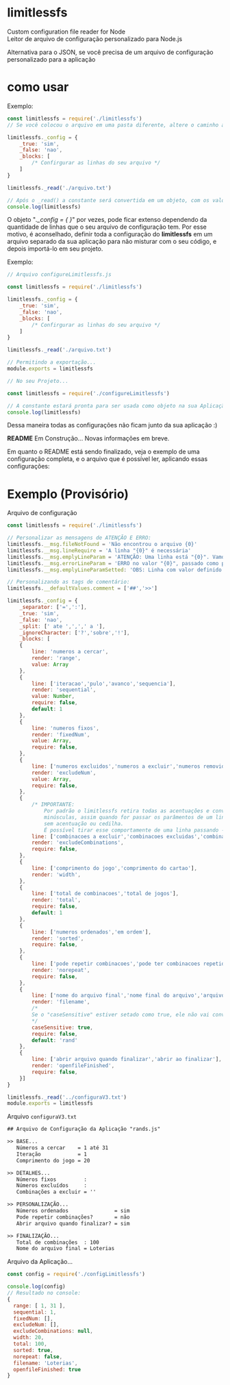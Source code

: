 # limitlessfs
Custom configuration file reader for Node<br>
Leitor de arquivo de configuração personalizado para Node.js
<p>Alternativa para o JSON, se você precisa de um arquivo de configuração personalizado para a aplicação</p>

# como usar
Exemplo:
```js
const limitlessfs = require('./limitlessfs')
// Se você colocou o arquivo em uma pasta diferente, altere o caminho acima

limitlessfs._config = {
	_true: 'sim',
	_false: 'nao',
	_blocks: [
        /* Confirgurar as linhas do seu arquivo */
    ]
}

limitlessfs._read('./arquivo.txt')

// Após o _read() a constante será convertida em um objeto, com os valores que você definiu no "_blocks"
console.log(limitlessfs)

```
O objeto "*._config = { }*" por vezes, pode ficar extenso dependendo da quantidade de linhas que o seu arquivo de configuração tem. Por esse motivo, é aconselhado, definir toda a configuração do **limitlessfs** em um arquivo separado da sua aplicação para não misturar com o seu código, e depois importá-lo em seu projeto.

Exemplo:
```js
// Arquivo configureLimitlessfs.js

const limitlessfs = require('./limitlessfs')

limitlessfs._config = {
	_true: 'sim',
	_false: 'nao',
	_blocks: [
        /* Confirgurar as linhas do seu arquivo */
    ]
}

limitlessfs._read('./arquivo.txt')

// Permitindo a exportação...
module.exports = limitlessfs
```
```js
// No seu Projeto...

const limitlessfs = require('./configureLimitlessfs')

// A constante estará pronta para ser usada como objeto na sua Aplicação
console.log(limitlessfs)
```
Dessa maneira todas as configurações não ficam junto da sua aplicação :)
<p><b>README</b> Em Construção... Novas informações em breve.</p>
<p>Em quanto o README está sendo finalizado, veja o exemplo de uma configuração completa, e o arquivo que é possível ler, aplicando essas configurações:</p>

# Exemplo (Provisório)
Arquivo de configuração
```js
const limitlessfs = require('./limitlessfs')

// Personalizar as mensagens de ATENÇÃO E ERRO:
limitlessfs.__msg.fileNotFound = 'Não encontrou o arquivo {0}'
limitlessfs.__msg.lineRequire = 'A linha "{0}" é necessária'
limitlessfs.__msg.emplyLineParam = 'ATENÇÃO: Uma linha está "{0}". Vamos converter o valor para "{1}"'
limitlessfs.__msg.errorLineParam = 'ERRO no valor "{0}", passado como parâmetro'
limitlessfs.__msg.emplyLineParamSetted: 'OBS: Linha com valor definido: "{0}". Convertido para valor default.'

// Personalizando as tags de comentário:
limitlessfs.__defaultValues.comment = ['##','>>']

limitlessfs._config = {
	_separator: ['=',':'],
	_true: 'sim',
	_false: 'nao',
	_split: [' ate ',',',' a '],
	_ignoreCharacter: ['?','sobre','!'],
	_blocks: [
	{
		line: 'numeros a cercar',
		render: 'range',
		value: Array
	},
	{
		line: ['iteracao','pulo','avanco','sequencia'],
		render: 'sequential',
		value: Number,
		require: false,
		default: 1
	},
	{
		line: 'numeros fixos',
		render: 'fixedNum',
		value: Array,
		require: false,
	},
	{
		line: ['numeros excluidos','numeros a excluir','numeros removidos','numeros a remover'],
		render: 'excludeNum',
		value: Array,
		require: false,
	},
	{
        /* IMPORTANTE:
            Por padrão o limitlessfs retira todas as acentuações e converte todo o documento para letras
            minúsculas, assim quando for passar os parâmentos de um linha, informar em minúsculo e
            sem acentuação ou cedilha.
            É possível tirar esse comportamente de uma linha passando - caseSensitive: true (Veja mais abaixo) */
		line: ['combinacoes a excluir','combinacoes excluidas','combinacoes para excluir'],
		render: 'excludeCombinations',
		require: false,
	},
	{
		line: ['comprimento do jogo','comprimento do cartao'],
		render: 'width',
	},
	{
		line: ['total de combinacoes','total de jogos'],
		render: 'total',
		require: false,
		default: 1
	},
	{
		line: ['numeros ordenados','em ordem'],
		render: 'sorted',
		require: false,
	},
	{
		line: ['pode repetir combinacoes','pode ter combinacoes repetidas'],
		render: 'norepeat',
		require: false,
	},
	{
		line: ['nome do arquivo final','nome final do arquivo','arquivo de saida'],
		render: 'filename',
        /*
        Se o "caseSensitive" estiver setado como true, ele não vai converter os valores da linha para minúsculo
        */
		caseSensitive: true,
		require: false,
		default: 'rand'
	},
	{
		line: ['abrir arquivo quando finalizar','abrir ao finalizar'],
		render: 'openfileFinished',
		require: false,
	}]
}

limitlessfs._read('../configuraV3.txt')
module.exports = limitlessfs
```
Arquivo `configuraV3.txt`
```txt
## Arquivo de Configuração da Aplicação "rands.js"

>> BASE...
   Números a cercar    = 1 até 31
   Iteração            = 1
   Comprimento do jogo = 20

>> DETALHES...
   Números fixos         : 
   Números excluídos     : 
   Combinações a excluir = ''

>> PERSONALIZAÇÃO...
   Números ordenados               = sim
   Pode repetir combinações?       = não
   Abrir arquivo quando finalizar? = sim

>> FINALIZAÇÃO...
   Total de combinações  : 100
   Nome do arquivo final = Loterias
```
Arquivo da Aplicação...
```js
const config = require('./configLimitlessfs')

console.log(config)
// Resultado no console:
{
  range: [ 1, 31 ],
  sequential: 1,
  fixedNum: [],
  excludeNum: [],
  excludeCombinations: null,
  width: 20,
  total: 100,
  sorted: true,
  norepeat: false,
  filename: 'Loterias',
  openfileFinished: true
}
```